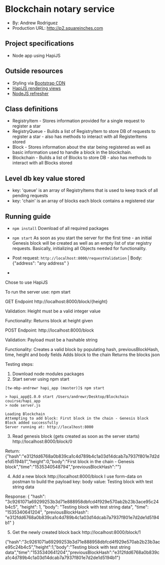 # Blockchain notary service
+ By: Andrew Rodriguez
+ Production URL: <http://p2.squareinches.com>

## Project specifications
+ Node app using HapiJS

## Outside resources
+ Styling via [Bootstrap CDN](https://www.bootstrapcdn.com)
+ [HapiJS rendering views](https://futurestud.io/tutorials/hapi-how-to-render-views)
+ [NodeJS refresher](https://github.com/remy/nodemon)

## Class definitions
+ RegistryItem -  Stores information provided for a single request to register a star
+ RegistryQueue - Builds a list of RegistryItem to store DB of requests to register a star - also has methods to interact with all RegisterItems stored
+ Block - Stores information about the star being registered as well as basic information used to handle a block in the blockchain.
+ Blockchain - Builds a list of Blocks to store DB - also has methods to interact with all Blocks stored

## Level db key value stored
+ key: 'queue' is an array of RegistryItems that is used to keep track of all pending requests
+ key: 'chain' is an array of blocks each block contains a registered star

## Running guide
+ `npm install`
Download of all required packages
+ `npm start`
As soon as you start the server for the first time - an initial Genesis block will be created as well as an empty list of star registry requests. Basically, initializing all Objects needed for functionality.

+ Post request: `http://localhost:8000/requestValidation` | Body: {"address": "any address" }
+ 



Chose to use HapiJS

To run the server use:
npm start

GET Endpoint
http://localhost:8000/block/{height}

Validation:
Height must be a valid integer value

Functionality:
Returns block at height given

POST Endpoint: 
http://localhost:8000/block

Validation:
Payload must be a hashable string

Functionality:
Creates a valid block by populating hash, previousBlockHash, time, height and body fields 
Adds block to the chain
Returns the blocks json


Testing steps:
1. Download node modules packages
2. Start server using
npm start

```
[tw-mbp-andrewr hapi_app (master)]$ npm start

> hapi_app@1.0.0 start /Users/andrewr/Desktop/Blockchain couirse/hapi_app
> node server.js

Loading Blockchain
Attempting to add block: First block in the chain - Genesis block
Block added successfully
Server running at: http://localhost:8000
```

3. Read genesis block (gets created as soon as the server starts)
http://localhost:8000/block/0

Return:
{"hash":"e312fdd6768a0b839ca1c4d789b4c1a03d14dcab7a7937f801e7d2de1d5194b1","height":0,"body":"First block in the chain - Genesis block","time":"1535340548794","previousBlockHash":""}

4. Add a new block
http://localhost:8000/block
I use form-data on postman to build the payload
key: body value: Testing block with test string data

Response:
{
    "hash": "3c9261071a69299253b3d71e888958dbfcd4f929e570ab2b23b3ace95c24b4c5",
    "height": 1,
    "body": "Testing block with test string data",
    "time": "1535340641204",
    "previousBlockHash": "e312fdd6768a0b839ca1c4d789b4c1a03d14dcab7a7937f801e7d2de1d5194b1"
}

5. Get the newly created block back
http://localhost:8000/block/1

{"hash":"3c9261071a69299253b3d71e888958dbfcd4f929e570ab2b23b3ace95c24b4c5","height":1,"body":"Testing block with test string data","time":"1535340641204","previousBlockHash":"e312fdd6768a0b839ca1c4d789b4c1a03d14dcab7a7937f801e7d2de1d5194b1"}
